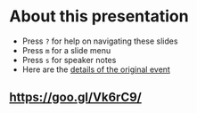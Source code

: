 <!-- .slide: data-state="normal" id="about" data-timing="0" -->
# About this presentation

<!--
*   You can now [watch the video of this presentation online](https://link/to/presentation/video)
-->

*   Press `?` for help on navigating these slides
*   Press `m` for a slide menu
*   Press `s` for speaker notes <br />
*   Here are the [details of the original event](https://www.meetup.com/Openstack-London/events/247958746/)


<!-- .slide: data-state="qrcode" id="qrcode" data-menu-title="QR code" data-timing="0" -->

<div class="qrcode" id="qrcode-talk"/>
<h2><a href="https://aspiers.github.io/openstack-meetup-london-march-2018-self-healing/" target="_blank"
       id="talk">https://goo.gl/Vk6rC9/</a></h2>
